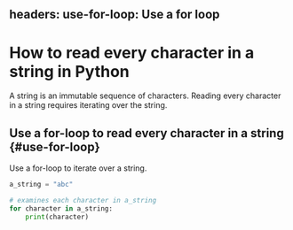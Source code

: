 headers:
  use-for-loop: Use a for loop
---
# How to read every character in a string in Python
A string is an immutable sequence of characters. Reading every character in a string requires iterating over the string.

## Use a for-loop to read every character in a string {#use-for-loop}
Use a for-loop to iterate over a string.

```python
a_string = "abc"

# examines each character in a_string
for character in a_string:
    print(character)
```

